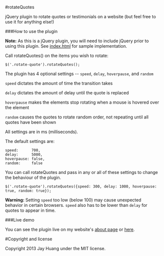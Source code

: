 #rotateQuotes

jQuery plugin to rotate quotes or testimonials on a website (but feel free to use it for anything else!)

###How to use the plugin

**Note:** As this is a jQuery plugin, you will need to include jQuery prior to using this plugin.
See [index.html](https://github.com/JayHuang/rotateQuotes/blob/master/index.html) for sample implementation.

Call rotateQuotes() on the items you wish to rotate:

    $('.rotate-quote').rotateQuotes();
    
The plugin has 4 optional settings -- `speed`, `delay`, `hoverpause`, and `random`

`speed` dictates the amount of time the transition takes

`delay` dictates the amount of delay until the quote is replaced

`hoverpause` makes the elements stop rotating when a mouse is hovered over the element

`random` causes the quotes to rotate random order, not repeating until all quotes have been shown

All settings are in ms (milliseconds).


The default settings are:
```
speed: 		700, 
delay: 		5000,
hoverpause: false,
random: 	false
```

You can call rotateQuotes and pass in any or all of these settings to change the behaviour of the plugin.

    $('.rotate-quote').rotateQuotes({speed: 300, delay: 1000, hoverpause: true, random: true});
    
**Warning:** Setting `speed` too low (below 100) may cause unexpected behavior in certain browsers. `speed` also has to be lower than `delay` for quotes to appear in time.
    
###Live demo

You can see the plugin live on my website's [about page](http://www.jayhuang.org/about) or [here](http://www.jayhuang.org/git/demo/rotateQuotes).

#Copyright and license

Copyright 2013 Jay Huang under the MIT license.
